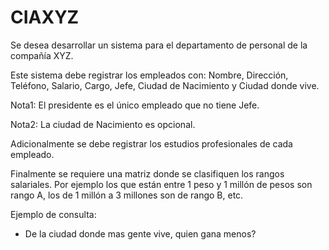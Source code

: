 # CIAXYZ

Se desea desarrollar un sistema para el departamento de personal de la compañía XYZ.

Este sistema debe registrar los empleados con: Nombre, Dirección, Teléfono, Salario, Cargo, Jefe, Ciudad de Nacimiento y Ciudad donde vive.

Nota1: El presidente es el único empleado que no tiene Jefe.

Nota2: La ciudad de Nacimiento es opcional.

Adicionalmente se debe registrar los estudios profesionales de cada empleado.

Finalmente se requiere una matriz donde se clasifiquen los rangos salariales. Por ejemplo los que están entre 1 peso y 1 millón de pesos son rango A, los de  1 millón a 3 millones son de rango B, etc.

Ejemplo de consulta:

- De la ciudad donde mas gente vive, quien gana menos?

